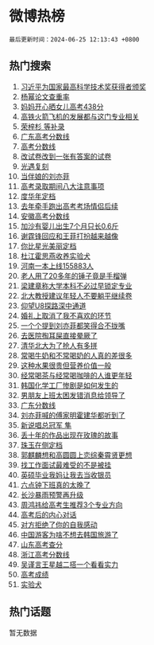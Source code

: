 # 微博热榜

`最后更新时间：2024-06-25 12:13:43 +0800`

## 热门搜索

1. [习近平为国家最高科学技术奖获得者颁奖](https://m.weibo.cn/search?containerid=100103type%3D1%26t%3D10%26q%3D%23%E4%B9%A0%E8%BF%91%E5%B9%B3%E4%B8%BA%E5%9B%BD%E5%AE%B6%E6%9C%80%E9%AB%98%E7%A7%91%E5%AD%A6%E6%8A%80%E6%9C%AF%E5%A5%96%E8%8E%B7%E5%BE%97%E8%80%85%E9%A2%81%E5%A5%96%23&stream_entry_id=51&isnewpage=1&extparam=seat%3D1%26stream_entry_id%3D51%26c_type%3D51%26q%3D%2523%25E4%25B9%25A0%25E8%25BF%2591%25E5%25B9%25B3%25E4%25B8%25BA%25E5%259B%25BD%25E5%25AE%25B6%25E6%259C%2580%25E9%25AB%2598%25E7%25A7%2591%25E5%25AD%25A6%25E6%258A%2580%25E6%259C%25AF%25E5%25A5%2596%25E8%258E%25B7%25E5%25BE%2597%25E8%2580%2585%25E9%25A2%2581%25E5%25A5%2596%2523%26cate%3D10103%26pos%3D0%26dgr%3D0%26filter_type%3Drealtimehot%26display_time%3D1719288822%26pre_seqid%3D171928882213701830802)
1. [杨幂论文查重率](https://m.weibo.cn/search?containerid=100103type%3D1%26t%3D10%26q%3D%E6%9D%A8%E5%B9%82%E8%AE%BA%E6%96%87%E6%9F%A5%E9%87%8D%E7%8E%87&stream_entry_id=31&isnewpage=1&extparam=seat%3D1%26dgr%3D0%26c_type%3D31%26cate%3D5001%26stream_entry_id%3D31%26pos%3D0%26lcate%3D5001%26flag%3D2%26realpos%3D1%26band_rank%3D1%26filter_type%3Drealtimehot%26q%3D%25E6%259D%25A8%25E5%25B9%2582%25E8%25AE%25BA%25E6%2596%2587%25E6%259F%25A5%25E9%2587%258D%25E7%258E%2587%26display_time%3D1719288822%26pre_seqid%3D171928882213701830802)
1. [妈妈开心晒女儿高考438分](https://m.weibo.cn/search?containerid=100103type%3D1%26t%3D10%26q%3D%23%E5%A6%88%E5%A6%88%E5%BC%80%E5%BF%83%E6%99%92%E5%A5%B3%E5%84%BF%E9%AB%98%E8%80%83438%E5%88%86%23&stream_entry_id=31&isnewpage=1&extparam=seat%3D1%26dgr%3D0%26c_type%3D31%26cate%3D5001%26stream_entry_id%3D31%26pos%3D1%26lcate%3D5001%26flag%3D32768%26realpos%3D2%26band_rank%3D2%26filter_type%3Drealtimehot%26q%3D%2523%25E5%25A6%2588%25E5%25A6%2588%25E5%25BC%2580%25E5%25BF%2583%25E6%2599%2592%25E5%25A5%25B3%25E5%2584%25BF%25E9%25AB%2598%25E8%2580%2583438%25E5%2588%2586%2523%26display_time%3D1719288822%26pre_seqid%3D171928882213701830802)
1. [高铁火箭飞机的发展都与这门专业相关](https://m.weibo.cn/search?containerid=100103type%3D1%26t%3D10%26q%3D%23%E9%AB%98%E9%93%81%E7%81%AB%E7%AE%AD%E9%A3%9E%E6%9C%BA%E7%9A%84%E5%8F%91%E5%B1%95%E9%83%BD%E4%B8%8E%E8%BF%99%E9%97%A8%E4%B8%93%E4%B8%9A%E7%9B%B8%E5%85%B3%23&stream_entry_id=31&isnewpage=1&extparam=seat%3D1%26dgr%3D0%26c_type%3D31%26cate%3D5001%26stream_entry_id%3D31%26pos%3D2%26lcate%3D5001%26flag%3D0%26realpos%3D3%26band_rank%3D3%26filter_type%3Drealtimehot%26q%3D%2523%25E9%25AB%2598%25E9%2593%2581%25E7%2581%25AB%25E7%25AE%25AD%25E9%25A3%259E%25E6%259C%25BA%25E7%259A%2584%25E5%258F%2591%25E5%25B1%2595%25E9%2583%25BD%25E4%25B8%258E%25E8%25BF%2599%25E9%2597%25A8%25E4%25B8%2593%25E4%25B8%259A%25E7%259B%25B8%25E5%2585%25B3%2523%26display_time%3D1719288822%26pre_seqid%3D171928882213701830802)
1. [荣梓杉 等补录](https://m.weibo.cn/search?containerid=100103type%3D1%26t%3D10%26q%3D%E8%8D%A3%E6%A2%93%E6%9D%89+%E7%AD%89%E8%A1%A5%E5%BD%95&stream_entry_id=31&isnewpage=1&extparam=seat%3D1%26dgr%3D0%26c_type%3D31%26cate%3D5001%26stream_entry_id%3D31%26pos%3D3%26lcate%3D5001%26flag%3D1%26realpos%3D4%26band_rank%3D4%26filter_type%3Drealtimehot%26q%3D%25E8%258D%25A3%25E6%25A2%2593%25E6%259D%2589%2520%25E7%25AD%2589%25E8%25A1%25A5%25E5%25BD%2595%26display_time%3D1719288822%26pre_seqid%3D171928882213701830802)
1. [广东高考分数线](https://m.weibo.cn/search?containerid=100103type%3D1%26t%3D10%26q%3D%E5%B9%BF%E4%B8%9C%E9%AB%98%E8%80%83%E5%88%86%E6%95%B0%E7%BA%BF&stream_entry_id=31&isnewpage=1&extparam=seat%3D1%26dgr%3D0%26c_type%3D31%26cate%3D5001%26stream_entry_id%3D31%26pos%3D4%26lcate%3D5001%26flag%3D1%26realpos%3D5%26band_rank%3D5%26filter_type%3Drealtimehot%26q%3D%25E5%25B9%25BF%25E4%25B8%259C%25E9%25AB%2598%25E8%2580%2583%25E5%2588%2586%25E6%2595%25B0%25E7%25BA%25BF%26display_time%3D1719288822%26pre_seqid%3D171928882213701830802)
1. [高考分数线](https://m.weibo.cn/search?containerid=100103type%3D1%26t%3D10%26q%3D%E9%AB%98%E8%80%83%E5%88%86%E6%95%B0%E7%BA%BF&stream_entry_id=31&isnewpage=1&extparam=seat%3D1%26dgr%3D0%26c_type%3D31%26cate%3D5001%26stream_entry_id%3D31%26pos%3D5%26lcate%3D5001%26flag%3D1%26realpos%3D6%26band_rank%3D6%26filter_type%3Drealtimehot%26q%3D%25E9%25AB%2598%25E8%2580%2583%25E5%2588%2586%25E6%2595%25B0%25E7%25BA%25BF%26display_time%3D1719288822%26pre_seqid%3D171928882213701830802)
1. [改试卷改到一张有答案的试卷](https://m.weibo.cn/search?containerid=100103type%3D1%26t%3D10%26q%3D%23%E6%94%B9%E8%AF%95%E5%8D%B7%E6%94%B9%E5%88%B0%E4%B8%80%E5%BC%A0%E6%9C%89%E7%AD%94%E6%A1%88%E7%9A%84%E8%AF%95%E5%8D%B7%23&stream_entry_id=31&isnewpage=1&extparam=seat%3D1%26dgr%3D0%26c_type%3D31%26cate%3D5001%26stream_entry_id%3D31%26pos%3D6%26lcate%3D5001%26flag%3D0%26realpos%3D7%26band_rank%3D7%26filter_type%3Drealtimehot%26q%3D%2523%25E6%2594%25B9%25E8%25AF%2595%25E5%258D%25B7%25E6%2594%25B9%25E5%2588%25B0%25E4%25B8%2580%25E5%25BC%25A0%25E6%259C%2589%25E7%25AD%2594%25E6%25A1%2588%25E7%259A%2584%25E8%25AF%2595%25E5%258D%25B7%2523%26display_time%3D1719288822%26pre_seqid%3D171928882213701830802)
1. [光遇复刻](https://m.weibo.cn/search?containerid=100103type%3D1%26t%3D10%26q%3D%E5%85%89%E9%81%87%E5%A4%8D%E5%88%BB&stream_entry_id=31&isnewpage=1&extparam=seat%3D1%26dgr%3D0%26c_type%3D31%26cate%3D5001%26stream_entry_id%3D31%26pos%3D7%26lcate%3D5001%26flag%3D1%26realpos%3D8%26band_rank%3D8%26filter_type%3Drealtimehot%26q%3D%25E5%2585%2589%25E9%2581%2587%25E5%25A4%258D%25E5%2588%25BB%26display_time%3D1719288822%26pre_seqid%3D171928882213701830802)
1. [当伴娘的刘亦菲](https://m.weibo.cn/search?containerid=100103type%3D1%26t%3D10%26q%3D%23%E5%BD%93%E4%BC%B4%E5%A8%98%E7%9A%84%E5%88%98%E4%BA%A6%E8%8F%B2%23&stream_entry_id=31&isnewpage=1&extparam=seat%3D1%26dgr%3D0%26c_type%3D31%26cate%3D5001%26stream_entry_id%3D31%26pos%3D8%26lcate%3D5001%26flag%3D0%26realpos%3D9%26band_rank%3D9%26filter_type%3Drealtimehot%26q%3D%2523%25E5%25BD%2593%25E4%25BC%25B4%25E5%25A8%2598%25E7%259A%2584%25E5%2588%2598%25E4%25BA%25A6%25E8%258F%25B2%2523%26display_time%3D1719288822%26pre_seqid%3D171928882213701830802)
1. [高考录取期间八大注意事项](https://m.weibo.cn/search?containerid=100103type%3D1%26t%3D10%26q%3D%23%E9%AB%98%E8%80%83%E5%BD%95%E5%8F%96%E6%9C%9F%E9%97%B4%E5%85%AB%E5%A4%A7%E6%B3%A8%E6%84%8F%E4%BA%8B%E9%A1%B9%23&stream_entry_id=31&isnewpage=1&extparam=seat%3D1%26dgr%3D0%26c_type%3D31%26cate%3D5001%26stream_entry_id%3D31%26pos%3D9%26lcate%3D5001%26flag%3D1%26realpos%3D10%26band_rank%3D10%26filter_type%3Drealtimehot%26q%3D%2523%25E9%25AB%2598%25E8%2580%2583%25E5%25BD%2595%25E5%258F%2596%25E6%259C%259F%25E9%2597%25B4%25E5%2585%25AB%25E5%25A4%25A7%25E6%25B3%25A8%25E6%2584%258F%25E4%25BA%258B%25E9%25A1%25B9%2523%26display_time%3D1719288822%26pre_seqid%3D171928882213701830802)
1. [度华年定档](https://m.weibo.cn/search?containerid=100103type%3D1%26t%3D10%26q%3D%23%E5%BA%A6%E5%8D%8E%E5%B9%B4%E5%AE%9A%E6%A1%A3%23&stream_entry_id=31&isnewpage=1&extparam=seat%3D1%26dgr%3D0%26c_type%3D31%26cate%3D5001%26stream_entry_id%3D31%26pos%3D10%26lcate%3D5001%26flag%3D1%26realpos%3D11%26band_rank%3D11%26filter_type%3Drealtimehot%26q%3D%2523%25E5%25BA%25A6%25E5%258D%258E%25E5%25B9%25B4%25E5%25AE%259A%25E6%25A1%25A3%2523%26display_time%3D1719288822%26pre_seqid%3D171928882213701830802)
1. [去年牵手跑出高考考场情侣后续](https://m.weibo.cn/search?containerid=100103type%3D1%26t%3D10%26q%3D%23%E5%8E%BB%E5%B9%B4%E7%89%B5%E6%89%8B%E8%B7%91%E5%87%BA%E9%AB%98%E8%80%83%E8%80%83%E5%9C%BA%E6%83%85%E4%BE%A3%E5%90%8E%E7%BB%AD%23&stream_entry_id=31&isnewpage=1&extparam=seat%3D1%26dgr%3D0%26c_type%3D31%26cate%3D5001%26stream_entry_id%3D31%26pos%3D11%26lcate%3D5001%26flag%3D0%26realpos%3D12%26band_rank%3D12%26filter_type%3Drealtimehot%26q%3D%2523%25E5%258E%25BB%25E5%25B9%25B4%25E7%2589%25B5%25E6%2589%258B%25E8%25B7%2591%25E5%2587%25BA%25E9%25AB%2598%25E8%2580%2583%25E8%2580%2583%25E5%259C%25BA%25E6%2583%2585%25E4%25BE%25A3%25E5%2590%258E%25E7%25BB%25AD%2523%26display_time%3D1719288822%26pre_seqid%3D171928882213701830802)
1. [安徽高考分数线](https://m.weibo.cn/search?containerid=100103type%3D1%26t%3D10%26q%3D%E5%AE%89%E5%BE%BD%E9%AB%98%E8%80%83%E5%88%86%E6%95%B0%E7%BA%BF&stream_entry_id=31&isnewpage=1&extparam=seat%3D1%26dgr%3D0%26c_type%3D31%26cate%3D5001%26stream_entry_id%3D31%26pos%3D12%26lcate%3D5001%26flag%3D0%26realpos%3D13%26band_rank%3D13%26filter_type%3Drealtimehot%26q%3D%25E5%25AE%2589%25E5%25BE%25BD%25E9%25AB%2598%25E8%2580%2583%25E5%2588%2586%25E6%2595%25B0%25E7%25BA%25BF%26display_time%3D1719288822%26pre_seqid%3D171928882213701830802)
1. [加沙有婴儿出生7个月只长0.6斤](https://m.weibo.cn/search?containerid=100103type%3D1%26t%3D10%26q%3D%23%E5%8A%A0%E6%B2%99%E6%9C%89%E5%A9%B4%E5%84%BF%E5%87%BA%E7%94%9F7%E4%B8%AA%E6%9C%88%E5%8F%AA%E9%95%BF0.6%E6%96%A4%23&stream_entry_id=31&isnewpage=1&extparam=seat%3D1%26dgr%3D0%26c_type%3D31%26cate%3D5001%26stream_entry_id%3D31%26pos%3D13%26lcate%3D5001%26flag%3D0%26realpos%3D14%26band_rank%3D14%26filter_type%3Drealtimehot%26q%3D%2523%25E5%258A%25A0%25E6%25B2%2599%25E6%259C%2589%25E5%25A9%25B4%25E5%2584%25BF%25E5%2587%25BA%25E7%2594%259F7%25E4%25B8%25AA%25E6%259C%2588%25E5%258F%25AA%25E9%2595%25BF0.6%25E6%2596%25A4%2523%26display_time%3D1719288822%26pre_seqid%3D171928882213701830802)
1. [谢霆锋回应和王菲打扮越来越像](https://m.weibo.cn/search?containerid=100103type%3D1%26t%3D10%26q%3D%23%E8%B0%A2%E9%9C%86%E9%94%8B%E5%9B%9E%E5%BA%94%E5%92%8C%E7%8E%8B%E8%8F%B2%E6%89%93%E6%89%AE%E8%B6%8A%E6%9D%A5%E8%B6%8A%E5%83%8F%23&stream_entry_id=31&isnewpage=1&extparam=seat%3D1%26dgr%3D0%26c_type%3D31%26cate%3D5001%26stream_entry_id%3D31%26pos%3D14%26lcate%3D5001%26flag%3D2%26realpos%3D15%26band_rank%3D15%26filter_type%3Drealtimehot%26q%3D%2523%25E8%25B0%25A2%25E9%259C%2586%25E9%2594%258B%25E5%259B%259E%25E5%25BA%2594%25E5%2592%258C%25E7%258E%258B%25E8%258F%25B2%25E6%2589%2593%25E6%2589%25AE%25E8%25B6%258A%25E6%259D%25A5%25E8%25B6%258A%25E5%2583%258F%2523%26display_time%3D1719288822%26pre_seqid%3D171928882213701830802)
1. [你比星光美丽定档](https://m.weibo.cn/search?containerid=100103type%3D1%26t%3D10%26q%3D%23%E4%BD%A0%E6%AF%94%E6%98%9F%E5%85%89%E7%BE%8E%E4%B8%BD%E5%AE%9A%E6%A1%A3%23&stream_entry_id=31&isnewpage=1&extparam=seat%3D1%26dgr%3D0%26c_type%3D31%26cate%3D5001%26stream_entry_id%3D31%26pos%3D15%26lcate%3D5001%26flag%3D0%26realpos%3D16%26band_rank%3D16%26filter_type%3Drealtimehot%26q%3D%2523%25E4%25BD%25A0%25E6%25AF%2594%25E6%2598%259F%25E5%2585%2589%25E7%25BE%258E%25E4%25B8%25BD%25E5%25AE%259A%25E6%25A1%25A3%2523%26display_time%3D1719288822%26pre_seqid%3D171928882213701830802)
1. [杜江霍思燕收养实验犬](https://m.weibo.cn/search?containerid=100103type%3D1%26t%3D10%26q%3D%23%E6%9D%9C%E6%B1%9F%E9%9C%8D%E6%80%9D%E7%87%95%E6%94%B6%E5%85%BB%E5%AE%9E%E9%AA%8C%E7%8A%AC%23&stream_entry_id=31&isnewpage=1&extparam=seat%3D1%26dgr%3D0%26c_type%3D31%26cate%3D5001%26stream_entry_id%3D31%26pos%3D16%26lcate%3D5001%26flag%3D2%26realpos%3D17%26band_rank%3D17%26filter_type%3Drealtimehot%26q%3D%2523%25E6%259D%259C%25E6%25B1%259F%25E9%259C%258D%25E6%2580%259D%25E7%2587%2595%25E6%2594%25B6%25E5%2585%25BB%25E5%25AE%259E%25E9%25AA%258C%25E7%258A%25AC%2523%26display_time%3D1719288822%26pre_seqid%3D171928882213701830802)
1. [河南一本上线155883人](https://m.weibo.cn/search?containerid=100103type%3D1%26t%3D10%26q%3D%23%E6%B2%B3%E5%8D%97%E4%B8%80%E6%9C%AC%E4%B8%8A%E7%BA%BF155883%E4%BA%BA%23&stream_entry_id=31&isnewpage=1&extparam=seat%3D1%26dgr%3D0%26c_type%3D31%26cate%3D5001%26stream_entry_id%3D31%26pos%3D17%26lcate%3D5001%26flag%3D0%26realpos%3D18%26band_rank%3D18%26filter_type%3Drealtimehot%26q%3D%2523%25E6%25B2%25B3%25E5%258D%2597%25E4%25B8%2580%25E6%259C%25AC%25E4%25B8%258A%25E7%25BA%25BF155883%25E4%25BA%25BA%2523%26display_time%3D1719288822%26pre_seqid%3D171928882213701830802)
1. [老人用了20多年的锤子竟是手榴弹](https://m.weibo.cn/search?containerid=100103type%3D1%26t%3D10%26q%3D%23%E8%80%81%E4%BA%BA%E7%94%A8%E4%BA%8620%E5%A4%9A%E5%B9%B4%E7%9A%84%E9%94%A4%E5%AD%90%E7%AB%9F%E6%98%AF%E6%89%8B%E6%A6%B4%E5%BC%B9%23&stream_entry_id=31&isnewpage=1&extparam=seat%3D1%26dgr%3D0%26c_type%3D31%26cate%3D5001%26stream_entry_id%3D31%26pos%3D18%26lcate%3D5001%26flag%3D0%26realpos%3D19%26band_rank%3D19%26filter_type%3Drealtimehot%26q%3D%2523%25E8%2580%2581%25E4%25BA%25BA%25E7%2594%25A8%25E4%25BA%258620%25E5%25A4%259A%25E5%25B9%25B4%25E7%259A%2584%25E9%2594%25A4%25E5%25AD%2590%25E7%25AB%259F%25E6%2598%25AF%25E6%2589%258B%25E6%25A6%25B4%25E5%25BC%25B9%2523%26display_time%3D1719288822%26pre_seqid%3D171928882213701830802)
1. [梁建章称大学本科不必过早锁定专业](https://m.weibo.cn/search?containerid=100103type%3D1%26t%3D10%26q%3D%23%E6%A2%81%E5%BB%BA%E7%AB%A0%E7%A7%B0%E5%A4%A7%E5%AD%A6%E6%9C%AC%E7%A7%91%E4%B8%8D%E5%BF%85%E8%BF%87%E6%97%A9%E9%94%81%E5%AE%9A%E4%B8%93%E4%B8%9A%23&stream_entry_id=31&isnewpage=1&extparam=seat%3D1%26dgr%3D0%26c_type%3D31%26cate%3D5001%26stream_entry_id%3D31%26pos%3D19%26lcate%3D5001%26flag%3D1%26realpos%3D20%26band_rank%3D20%26filter_type%3Drealtimehot%26q%3D%2523%25E6%25A2%2581%25E5%25BB%25BA%25E7%25AB%25A0%25E7%25A7%25B0%25E5%25A4%25A7%25E5%25AD%25A6%25E6%259C%25AC%25E7%25A7%2591%25E4%25B8%258D%25E5%25BF%2585%25E8%25BF%2587%25E6%2597%25A9%25E9%2594%2581%25E5%25AE%259A%25E4%25B8%2593%25E4%25B8%259A%2523%26display_time%3D1719288822%26pre_seqid%3D171928882213701830802)
1. [北大教授建议年轻人不要躺平继续卷](https://m.weibo.cn/search?containerid=100103type%3D1%26t%3D10%26q%3D%23%E5%8C%97%E5%A4%A7%E6%95%99%E6%8E%88%E5%BB%BA%E8%AE%AE%E5%B9%B4%E8%BD%BB%E4%BA%BA%E4%B8%8D%E8%A6%81%E8%BA%BA%E5%B9%B3%E7%BB%A7%E7%BB%AD%E5%8D%B7%23&stream_entry_id=31&isnewpage=1&extparam=seat%3D1%26dgr%3D0%26c_type%3D31%26cate%3D5001%26stream_entry_id%3D31%26pos%3D20%26lcate%3D5001%26flag%3D2%26realpos%3D21%26band_rank%3D21%26filter_type%3Drealtimehot%26q%3D%2523%25E5%258C%2597%25E5%25A4%25A7%25E6%2595%2599%25E6%258E%2588%25E5%25BB%25BA%25E8%25AE%25AE%25E5%25B9%25B4%25E8%25BD%25BB%25E4%25BA%25BA%25E4%25B8%258D%25E8%25A6%2581%25E8%25BA%25BA%25E5%25B9%25B3%25E7%25BB%25A7%25E7%25BB%25AD%25E5%258D%25B7%2523%26display_time%3D1719288822%26pre_seqid%3D171928882213701830802)
1. [仰望U8探路深中通道](https://m.weibo.cn/search?containerid=100103type%3D1%26t%3D10%26q%3D%23%E4%BB%B0%E6%9C%9BU8%E6%8E%A2%E8%B7%AF%E6%B7%B1%E4%B8%AD%E9%80%9A%E9%81%93%23&stream_entry_id=31&isnewpage=1&extparam=seat%3D1%26dgr%3D0%26c_type%3D31%26adid%3D243157%26cate%3D5001%26stream_entry_id%3D31%26pos%3D21%26lcate%3D5001%26flag%3D0%26realpos%3D22%26band_rank%3D22%26filter_type%3Drealtimehot%26q%3D%2523%25E4%25BB%25B0%25E6%259C%259BU8%25E6%258E%25A2%25E8%25B7%25AF%25E6%25B7%25B1%25E4%25B8%25AD%25E9%2580%259A%25E9%2581%2593%2523%26display_time%3D1719288822%26pre_seqid%3D171928882213701830802)
1. [婚礼上取消了我不喜欢的环节](https://m.weibo.cn/search?containerid=100103type%3D1%26t%3D10%26q%3D%23%E5%A9%9A%E7%A4%BC%E4%B8%8A%E5%8F%96%E6%B6%88%E4%BA%86%E6%88%91%E4%B8%8D%E5%96%9C%E6%AC%A2%E7%9A%84%E7%8E%AF%E8%8A%82%23&stream_entry_id=31&isnewpage=1&extparam=seat%3D1%26dgr%3D0%26c_type%3D31%26cate%3D5001%26stream_entry_id%3D31%26pos%3D22%26lcate%3D5001%26flag%3D1%26realpos%3D23%26band_rank%3D23%26filter_type%3Drealtimehot%26q%3D%2523%25E5%25A9%259A%25E7%25A4%25BC%25E4%25B8%258A%25E5%258F%2596%25E6%25B6%2588%25E4%25BA%2586%25E6%2588%2591%25E4%25B8%258D%25E5%2596%259C%25E6%25AC%25A2%25E7%259A%2584%25E7%258E%25AF%25E8%258A%2582%2523%26display_time%3D1719288822%26pre_seqid%3D171928882213701830802)
1. [一个个提到刘亦菲都笑得合不拢嘴](https://m.weibo.cn/search?containerid=100103type%3D1%26t%3D10%26q%3D%E4%B8%80%E4%B8%AA%E4%B8%AA%E6%8F%90%E5%88%B0%E5%88%98%E4%BA%A6%E8%8F%B2%E9%83%BD%E7%AC%91%E5%BE%97%E5%90%88%E4%B8%8D%E6%8B%A2%E5%98%B4&stream_entry_id=31&isnewpage=1&extparam=seat%3D1%26dgr%3D0%26c_type%3D31%26cate%3D5001%26stream_entry_id%3D31%26pos%3D23%26lcate%3D5001%26flag%3D0%26realpos%3D24%26band_rank%3D24%26filter_type%3Drealtimehot%26q%3D%25E4%25B8%2580%25E4%25B8%25AA%25E4%25B8%25AA%25E6%258F%2590%25E5%2588%25B0%25E5%2588%2598%25E4%25BA%25A6%25E8%258F%25B2%25E9%2583%25BD%25E7%25AC%2591%25E5%25BE%2597%25E5%2590%2588%25E4%25B8%258D%25E6%258B%25A2%25E5%2598%25B4%26display_time%3D1719288822%26pre_seqid%3D171928882213701830802)
1. [去医院掏耳屎直接晕厥了](https://m.weibo.cn/search?containerid=100103type%3D1%26t%3D10%26q%3D%23%E5%8E%BB%E5%8C%BB%E9%99%A2%E6%8E%8F%E8%80%B3%E5%B1%8E%E7%9B%B4%E6%8E%A5%E6%99%95%E5%8E%A5%E4%BA%86%23&stream_entry_id=31&isnewpage=1&extparam=seat%3D1%26dgr%3D0%26c_type%3D31%26cate%3D5001%26stream_entry_id%3D31%26pos%3D24%26lcate%3D5001%26flag%3D1%26realpos%3D25%26band_rank%3D25%26filter_type%3Drealtimehot%26q%3D%2523%25E5%258E%25BB%25E5%258C%25BB%25E9%2599%25A2%25E6%258E%258F%25E8%2580%25B3%25E5%25B1%258E%25E7%259B%25B4%25E6%258E%25A5%25E6%2599%2595%25E5%258E%25A5%25E4%25BA%2586%2523%26display_time%3D1719288822%26pre_seqid%3D171928882213701830802)
1. [清华北大为了抢人有多拼](https://m.weibo.cn/search?containerid=100103type%3D1%26t%3D10%26q%3D%E6%B8%85%E5%8D%8E%E5%8C%97%E5%A4%A7%E4%B8%BA%E4%BA%86%E6%8A%A2%E4%BA%BA%E6%9C%89%E5%A4%9A%E6%8B%BC&stream_entry_id=31&isnewpage=1&extparam=seat%3D1%26dgr%3D0%26c_type%3D31%26cate%3D5001%26stream_entry_id%3D31%26pos%3D25%26lcate%3D5001%26flag%3D0%26realpos%3D26%26band_rank%3D26%26filter_type%3Drealtimehot%26q%3D%25E6%25B8%2585%25E5%258D%258E%25E5%258C%2597%25E5%25A4%25A7%25E4%25B8%25BA%25E4%25BA%2586%25E6%258A%25A2%25E4%25BA%25BA%25E6%259C%2589%25E5%25A4%259A%25E6%258B%25BC%26display_time%3D1719288822%26pre_seqid%3D171928882213701830802)
1. [常喝牛奶和不常喝奶的人真的差很多](https://m.weibo.cn/search?containerid=100103type%3D1%26t%3D10%26q%3D%23%E5%B8%B8%E5%96%9D%E7%89%9B%E5%A5%B6%E5%92%8C%E4%B8%8D%E5%B8%B8%E5%96%9D%E5%A5%B6%E7%9A%84%E4%BA%BA%E7%9C%9F%E7%9A%84%E5%B7%AE%E5%BE%88%E5%A4%9A%23&stream_entry_id=31&isnewpage=1&extparam=seat%3D1%26dgr%3D0%26c_type%3D31%26cate%3D5001%26stream_entry_id%3D31%26pos%3D26%26lcate%3D5001%26flag%3D0%26realpos%3D27%26band_rank%3D27%26filter_type%3Drealtimehot%26q%3D%2523%25E5%25B8%25B8%25E5%2596%259D%25E7%2589%259B%25E5%25A5%25B6%25E5%2592%258C%25E4%25B8%258D%25E5%25B8%25B8%25E5%2596%259D%25E5%25A5%25B6%25E7%259A%2584%25E4%25BA%25BA%25E7%259C%259F%25E7%259A%2584%25E5%25B7%25AE%25E5%25BE%2588%25E5%25A4%259A%2523%26display_time%3D1719288822%26pre_seqid%3D171928882213701830802)
1. [这种水果很贵但营养价值一般](https://m.weibo.cn/search?containerid=100103type%3D1%26t%3D10%26q%3D%23%E8%BF%99%E7%A7%8D%E6%B0%B4%E6%9E%9C%E5%BE%88%E8%B4%B5%E4%BD%86%E8%90%A5%E5%85%BB%E4%BB%B7%E5%80%BC%E4%B8%80%E8%88%AC%23&stream_entry_id=31&isnewpage=1&extparam=seat%3D1%26dgr%3D0%26c_type%3D31%26cate%3D5001%26stream_entry_id%3D31%26pos%3D27%26lcate%3D5001%26flag%3D1%26realpos%3D28%26band_rank%3D28%26filter_type%3Drealtimehot%26q%3D%2523%25E8%25BF%2599%25E7%25A7%258D%25E6%25B0%25B4%25E6%259E%259C%25E5%25BE%2588%25E8%25B4%25B5%25E4%25BD%2586%25E8%2590%25A5%25E5%2585%25BB%25E4%25BB%25B7%25E5%2580%25BC%25E4%25B8%2580%25E8%2588%25AC%2523%26display_time%3D1719288822%26pre_seqid%3D171928882213701830802)
1. [经常喝茶与经常喝咖啡的人谁更年轻](https://m.weibo.cn/search?containerid=100103type%3D1%26t%3D10%26q%3D%23%E7%BB%8F%E5%B8%B8%E5%96%9D%E8%8C%B6%E4%B8%8E%E7%BB%8F%E5%B8%B8%E5%96%9D%E5%92%96%E5%95%A1%E7%9A%84%E4%BA%BA%E8%B0%81%E6%9B%B4%E5%B9%B4%E8%BD%BB%23&stream_entry_id=31&isnewpage=1&extparam=seat%3D1%26dgr%3D0%26c_type%3D31%26cate%3D5001%26stream_entry_id%3D31%26pos%3D28%26lcate%3D5001%26flag%3D1%26realpos%3D29%26band_rank%3D29%26filter_type%3Drealtimehot%26q%3D%2523%25E7%25BB%258F%25E5%25B8%25B8%25E5%2596%259D%25E8%258C%25B6%25E4%25B8%258E%25E7%25BB%258F%25E5%25B8%25B8%25E5%2596%259D%25E5%2592%2596%25E5%2595%25A1%25E7%259A%2584%25E4%25BA%25BA%25E8%25B0%2581%25E6%259B%25B4%25E5%25B9%25B4%25E8%25BD%25BB%2523%26display_time%3D1719288822%26pre_seqid%3D171928882213701830802)
1. [韩国化学工厂惨剧是如何发生的](https://m.weibo.cn/search?containerid=100103type%3D1%26t%3D10%26q%3D%23%E9%9F%A9%E5%9B%BD%E5%8C%96%E5%AD%A6%E5%B7%A5%E5%8E%82%E6%83%A8%E5%89%A7%E6%98%AF%E5%A6%82%E4%BD%95%E5%8F%91%E7%94%9F%E7%9A%84%23&stream_entry_id=31&isnewpage=1&extparam=seat%3D1%26dgr%3D0%26c_type%3D31%26cate%3D5001%26stream_entry_id%3D31%26pos%3D29%26lcate%3D5001%26flag%3D1%26realpos%3D30%26band_rank%3D30%26filter_type%3Drealtimehot%26q%3D%2523%25E9%259F%25A9%25E5%259B%25BD%25E5%258C%2596%25E5%25AD%25A6%25E5%25B7%25A5%25E5%258E%2582%25E6%2583%25A8%25E5%2589%25A7%25E6%2598%25AF%25E5%25A6%2582%25E4%25BD%2595%25E5%258F%2591%25E7%2594%259F%25E7%259A%2584%2523%26display_time%3D1719288822%26pre_seqid%3D171928882213701830802)
1. [男朋友上班太困发错消息给领导了](https://m.weibo.cn/search?containerid=100103type%3D1%26t%3D10%26q%3D%23%E7%94%B7%E6%9C%8B%E5%8F%8B%E4%B8%8A%E7%8F%AD%E5%A4%AA%E5%9B%B0%E5%8F%91%E9%94%99%E6%B6%88%E6%81%AF%E7%BB%99%E9%A2%86%E5%AF%BC%E4%BA%86%23&stream_entry_id=31&isnewpage=1&extparam=seat%3D1%26dgr%3D0%26c_type%3D31%26cate%3D5001%26stream_entry_id%3D31%26pos%3D30%26lcate%3D5001%26flag%3D0%26realpos%3D31%26band_rank%3D31%26filter_type%3Drealtimehot%26q%3D%2523%25E7%2594%25B7%25E6%259C%258B%25E5%258F%258B%25E4%25B8%258A%25E7%258F%25AD%25E5%25A4%25AA%25E5%259B%25B0%25E5%258F%2591%25E9%2594%2599%25E6%25B6%2588%25E6%2581%25AF%25E7%25BB%2599%25E9%25A2%2586%25E5%25AF%25BC%25E4%25BA%2586%2523%26display_time%3D1719288822%26pre_seqid%3D171928882213701830802)
1. [广东分数线](https://m.weibo.cn/search?containerid=100103type%3D1%26t%3D10%26q%3D%E5%B9%BF%E4%B8%9C%E5%88%86%E6%95%B0%E7%BA%BF&stream_entry_id=31&isnewpage=1&extparam=seat%3D1%26dgr%3D0%26c_type%3D31%26cate%3D5001%26stream_entry_id%3D31%26pos%3D31%26lcate%3D5001%26flag%3D1%26realpos%3D32%26band_rank%3D32%26filter_type%3Drealtimehot%26q%3D%25E5%25B9%25BF%25E4%25B8%259C%25E5%2588%2586%25E6%2595%25B0%25E7%25BA%25BF%26display_time%3D1719288822%26pre_seqid%3D171928882213701830802)
1. [刘亦菲喊的傅家明霍建华都听到了](https://m.weibo.cn/search?containerid=100103type%3D1%26t%3D10%26q%3D%23%E5%88%98%E4%BA%A6%E8%8F%B2%E5%96%8A%E7%9A%84%E5%82%85%E5%AE%B6%E6%98%8E%E9%9C%8D%E5%BB%BA%E5%8D%8E%E9%83%BD%E5%90%AC%E5%88%B0%E4%BA%86%23&stream_entry_id=31&isnewpage=1&extparam=seat%3D1%26dgr%3D0%26c_type%3D31%26cate%3D5001%26stream_entry_id%3D31%26pos%3D32%26lcate%3D5001%26flag%3D1%26realpos%3D33%26band_rank%3D33%26filter_type%3Drealtimehot%26q%3D%2523%25E5%2588%2598%25E4%25BA%25A6%25E8%258F%25B2%25E5%2596%258A%25E7%259A%2584%25E5%2582%2585%25E5%25AE%25B6%25E6%2598%258E%25E9%259C%258D%25E5%25BB%25BA%25E5%258D%258E%25E9%2583%25BD%25E5%2590%25AC%25E5%2588%25B0%25E4%25BA%2586%2523%26display_time%3D1719288822%26pre_seqid%3D171928882213701830802)
1. [新说唱总冠军 隼](https://m.weibo.cn/search?containerid=100103type%3D1%26t%3D10%26q%3D%E6%96%B0%E8%AF%B4%E5%94%B1%E6%80%BB%E5%86%A0%E5%86%9B+%E9%9A%BC&stream_entry_id=31&isnewpage=1&extparam=seat%3D1%26dgr%3D0%26c_type%3D31%26cate%3D5001%26stream_entry_id%3D31%26pos%3D33%26lcate%3D5001%26flag%3D0%26realpos%3D34%26band_rank%3D34%26filter_type%3Drealtimehot%26q%3D%25E6%2596%25B0%25E8%25AF%25B4%25E5%2594%25B1%25E6%2580%25BB%25E5%2586%25A0%25E5%2586%259B%2520%25E9%259A%25BC%26display_time%3D1719288822%26pre_seqid%3D171928882213701830802)
1. [丢十年的作品出现在玫瑰的故事](https://m.weibo.cn/search?containerid=100103type%3D1%26t%3D10%26q%3D%E4%B8%A2%E5%8D%81%E5%B9%B4%E7%9A%84%E4%BD%9C%E5%93%81%E5%87%BA%E7%8E%B0%E5%9C%A8%E7%8E%AB%E7%91%B0%E7%9A%84%E6%95%85%E4%BA%8B&stream_entry_id=31&isnewpage=1&extparam=seat%3D1%26dgr%3D0%26c_type%3D31%26cate%3D5001%26stream_entry_id%3D31%26pos%3D34%26lcate%3D5001%26flag%3D1%26realpos%3D35%26band_rank%3D35%26filter_type%3Drealtimehot%26q%3D%25E4%25B8%25A2%25E5%258D%2581%25E5%25B9%25B4%25E7%259A%2584%25E4%25BD%259C%25E5%2593%2581%25E5%2587%25BA%25E7%258E%25B0%25E5%259C%25A8%25E7%258E%25AB%25E7%2591%25B0%25E7%259A%2584%25E6%2595%2585%25E4%25BA%258B%26display_time%3D1719288822%26pre_seqid%3D171928882213701830802)
1. [珠玉在侧定档](https://m.weibo.cn/search?containerid=100103type%3D1%26t%3D10%26q%3D%23%E7%8F%A0%E7%8E%89%E5%9C%A8%E4%BE%A7%E5%AE%9A%E6%A1%A3%23&stream_entry_id=31&isnewpage=1&extparam=seat%3D1%26dgr%3D0%26c_type%3D31%26cate%3D5001%26stream_entry_id%3D31%26pos%3D35%26lcate%3D5001%26flag%3D1%26realpos%3D36%26band_rank%3D36%26filter_type%3Drealtimehot%26q%3D%2523%25E7%258F%25A0%25E7%258E%2589%25E5%259C%25A8%25E4%25BE%25A7%25E5%25AE%259A%25E6%25A1%25A3%2523%26display_time%3D1719288822%26pre_seqid%3D171928882213701830802)
1. [郭麒麟想和高圆圆上恋综秦霄贤更想](https://m.weibo.cn/search?containerid=100103type%3D1%26t%3D10%26q%3D%23%E9%83%AD%E9%BA%92%E9%BA%9F%E6%83%B3%E5%92%8C%E9%AB%98%E5%9C%86%E5%9C%86%E4%B8%8A%E6%81%8B%E7%BB%BC%E7%A7%A6%E9%9C%84%E8%B4%A4%E6%9B%B4%E6%83%B3%23&stream_entry_id=31&isnewpage=1&extparam=seat%3D1%26dgr%3D0%26c_type%3D31%26cate%3D5001%26stream_entry_id%3D31%26pos%3D36%26lcate%3D5001%26flag%3D1%26realpos%3D37%26band_rank%3D37%26filter_type%3Drealtimehot%26q%3D%2523%25E9%2583%25AD%25E9%25BA%2592%25E9%25BA%259F%25E6%2583%25B3%25E5%2592%258C%25E9%25AB%2598%25E5%259C%2586%25E5%259C%2586%25E4%25B8%258A%25E6%2581%258B%25E7%25BB%25BC%25E7%25A7%25A6%25E9%259C%2584%25E8%25B4%25A4%25E6%259B%25B4%25E6%2583%25B3%2523%26display_time%3D1719288822%26pre_seqid%3D171928882213701830802)
1. [找工作面试最难受的不是被挂](https://m.weibo.cn/search?containerid=100103type%3D1%26t%3D10%26q%3D%23%E6%89%BE%E5%B7%A5%E4%BD%9C%E9%9D%A2%E8%AF%95%E6%9C%80%E9%9A%BE%E5%8F%97%E7%9A%84%E4%B8%8D%E6%98%AF%E8%A2%AB%E6%8C%82%23&stream_entry_id=31&isnewpage=1&extparam=seat%3D1%26dgr%3D0%26c_type%3D31%26cate%3D5001%26stream_entry_id%3D31%26pos%3D37%26lcate%3D5001%26flag%3D1%26realpos%3D38%26band_rank%3D38%26filter_type%3Drealtimehot%26q%3D%2523%25E6%2589%25BE%25E5%25B7%25A5%25E4%25BD%259C%25E9%259D%25A2%25E8%25AF%2595%25E6%259C%2580%25E9%259A%25BE%25E5%258F%2597%25E7%259A%2584%25E4%25B8%258D%25E6%2598%25AF%25E8%25A2%25AB%25E6%258C%2582%2523%26display_time%3D1719288822%26pre_seqid%3D171928882213701830802)
1. [英硕毕业我妈让我去当收银员](https://m.weibo.cn/search?containerid=100103type%3D1%26t%3D10%26q%3D%23%E8%8B%B1%E7%A1%95%E6%AF%95%E4%B8%9A%E6%88%91%E5%A6%88%E8%AE%A9%E6%88%91%E5%8E%BB%E5%BD%93%E6%94%B6%E9%93%B6%E5%91%98%23&stream_entry_id=31&isnewpage=1&extparam=seat%3D1%26dgr%3D0%26c_type%3D31%26cate%3D5001%26stream_entry_id%3D31%26pos%3D38%26lcate%3D5001%26flag%3D1%26realpos%3D39%26band_rank%3D39%26filter_type%3Drealtimehot%26q%3D%2523%25E8%258B%25B1%25E7%25A1%2595%25E6%25AF%2595%25E4%25B8%259A%25E6%2588%2591%25E5%25A6%2588%25E8%25AE%25A9%25E6%2588%2591%25E5%258E%25BB%25E5%25BD%2593%25E6%2594%25B6%25E9%2593%25B6%25E5%2591%2598%2523%26display_time%3D1719288822%26pre_seqid%3D171928882213701830802)
1. [六点钟下班真的太晚了](https://m.weibo.cn/search?containerid=100103type%3D1%26t%3D10%26q%3D%23%E5%85%AD%E7%82%B9%E9%92%9F%E4%B8%8B%E7%8F%AD%E7%9C%9F%E7%9A%84%E5%A4%AA%E6%99%9A%E4%BA%86%23&stream_entry_id=31&isnewpage=1&extparam=seat%3D1%26dgr%3D0%26c_type%3D31%26cate%3D5001%26stream_entry_id%3D31%26pos%3D39%26lcate%3D5001%26flag%3D0%26realpos%3D40%26band_rank%3D40%26filter_type%3Drealtimehot%26q%3D%2523%25E5%2585%25AD%25E7%2582%25B9%25E9%2592%259F%25E4%25B8%258B%25E7%258F%25AD%25E7%259C%259F%25E7%259A%2584%25E5%25A4%25AA%25E6%2599%259A%25E4%25BA%2586%2523%26display_time%3D1719288822%26pre_seqid%3D171928882213701830802)
1. [长沙暴雨预警再升级](https://m.weibo.cn/search?containerid=100103type%3D1%26t%3D10%26q%3D%23%E9%95%BF%E6%B2%99%E6%9A%B4%E9%9B%A8%E9%A2%84%E8%AD%A6%E5%86%8D%E5%8D%87%E7%BA%A7%23&stream_entry_id=31&isnewpage=1&extparam=seat%3D1%26dgr%3D0%26c_type%3D31%26cate%3D5001%26stream_entry_id%3D31%26pos%3D40%26lcate%3D5001%26flag%3D1%26realpos%3D41%26band_rank%3D41%26filter_type%3Drealtimehot%26q%3D%2523%25E9%2595%25BF%25E6%25B2%2599%25E6%259A%25B4%25E9%259B%25A8%25E9%25A2%2584%25E8%25AD%25A6%25E5%2586%258D%25E5%258D%2587%25E7%25BA%25A7%2523%26display_time%3D1719288822%26pre_seqid%3D171928882213701830802)
1. [周鸿祎给高考生推荐3个专业方向](https://m.weibo.cn/search?containerid=100103type%3D1%26t%3D10%26q%3D%23%E5%91%A8%E9%B8%BF%E7%A5%8E%E7%BB%99%E9%AB%98%E8%80%83%E7%94%9F%E6%8E%A8%E8%8D%903%E4%B8%AA%E4%B8%93%E4%B8%9A%E6%96%B9%E5%90%91%23&stream_entry_id=31&isnewpage=1&extparam=seat%3D1%26dgr%3D0%26c_type%3D31%26cate%3D5001%26stream_entry_id%3D31%26pos%3D41%26lcate%3D5001%26flag%3D1%26realpos%3D42%26band_rank%3D42%26filter_type%3Drealtimehot%26q%3D%2523%25E5%2591%25A8%25E9%25B8%25BF%25E7%25A5%258E%25E7%25BB%2599%25E9%25AB%2598%25E8%2580%2583%25E7%2594%259F%25E6%258E%25A8%25E8%258D%25903%25E4%25B8%25AA%25E4%25B8%2593%25E4%25B8%259A%25E6%2596%25B9%25E5%2590%2591%2523%26display_time%3D1719288822%26pre_seqid%3D171928882213701830802)
1. [高考后的内心对话](https://m.weibo.cn/search?containerid=100103type%3D1%26t%3D10%26q%3D%23%E9%AB%98%E8%80%83%E5%90%8E%E7%9A%84%E5%86%85%E5%BF%83%E5%AF%B9%E8%AF%9D%23&stream_entry_id=31&isnewpage=1&extparam=seat%3D1%26dgr%3D0%26c_type%3D31%26adid%3D242984%26cate%3D5001%26stream_entry_id%3D31%26pos%3D42%26lcate%3D5001%26flag%3D0%26realpos%3D43%26band_rank%3D43%26filter_type%3Drealtimehot%26q%3D%2523%25E9%25AB%2598%25E8%2580%2583%25E5%2590%258E%25E7%259A%2584%25E5%2586%2585%25E5%25BF%2583%25E5%25AF%25B9%25E8%25AF%259D%2523%26display_time%3D1719288822%26pre_seqid%3D171928882213701830802)
1. [对方拒绝了你的自我感动](https://m.weibo.cn/search?containerid=100103type%3D1%26t%3D10%26q%3D%E5%AF%B9%E6%96%B9%E6%8B%92%E7%BB%9D%E4%BA%86%E4%BD%A0%E7%9A%84%E8%87%AA%E6%88%91%E6%84%9F%E5%8A%A8&stream_entry_id=31&isnewpage=1&extparam=seat%3D1%26dgr%3D0%26c_type%3D31%26cate%3D5001%26stream_entry_id%3D31%26pos%3D43%26lcate%3D5001%26flag%3D0%26realpos%3D44%26band_rank%3D44%26filter_type%3Drealtimehot%26q%3D%25E5%25AF%25B9%25E6%2596%25B9%25E6%258B%2592%25E7%25BB%259D%25E4%25BA%2586%25E4%25BD%25A0%25E7%259A%2584%25E8%2587%25AA%25E6%2588%2591%25E6%2584%259F%25E5%258A%25A8%26display_time%3D1719288822%26pre_seqid%3D171928882213701830802)
1. [中国游客为啥不想去韩国旅游了](https://m.weibo.cn/search?containerid=100103type%3D1%26t%3D10%26q%3D%23%E4%B8%AD%E5%9B%BD%E6%B8%B8%E5%AE%A2%E4%B8%BA%E5%95%A5%E4%B8%8D%E6%83%B3%E5%8E%BB%E9%9F%A9%E5%9B%BD%E6%97%85%E6%B8%B8%E4%BA%86%23&stream_entry_id=31&isnewpage=1&extparam=seat%3D1%26dgr%3D0%26c_type%3D31%26cate%3D5001%26stream_entry_id%3D31%26pos%3D44%26lcate%3D5001%26flag%3D1%26realpos%3D45%26band_rank%3D45%26filter_type%3Drealtimehot%26q%3D%2523%25E4%25B8%25AD%25E5%259B%25BD%25E6%25B8%25B8%25E5%25AE%25A2%25E4%25B8%25BA%25E5%2595%25A5%25E4%25B8%258D%25E6%2583%25B3%25E5%258E%25BB%25E9%259F%25A9%25E5%259B%25BD%25E6%2597%2585%25E6%25B8%25B8%25E4%25BA%2586%2523%26display_time%3D1719288822%26pre_seqid%3D171928882213701830802)
1. [山东高考查分](https://m.weibo.cn/search?containerid=100103type%3D1%26t%3D10%26q%3D%23%E5%B1%B1%E4%B8%9C%E9%AB%98%E8%80%83%E6%9F%A5%E5%88%86%23&stream_entry_id=31&isnewpage=1&extparam=seat%3D1%26dgr%3D0%26c_type%3D31%26cate%3D5001%26stream_entry_id%3D31%26pos%3D45%26lcate%3D5001%26flag%3D1%26realpos%3D46%26band_rank%3D46%26filter_type%3Drealtimehot%26q%3D%2523%25E5%25B1%25B1%25E4%25B8%259C%25E9%25AB%2598%25E8%2580%2583%25E6%259F%25A5%25E5%2588%2586%2523%26display_time%3D1719288822%26pre_seqid%3D171928882213701830802)
1. [浙江高考分数线](https://m.weibo.cn/search?containerid=100103type%3D1%26t%3D10%26q%3D%E6%B5%99%E6%B1%9F%E9%AB%98%E8%80%83%E5%88%86%E6%95%B0%E7%BA%BF&stream_entry_id=31&isnewpage=1&extparam=seat%3D1%26dgr%3D0%26c_type%3D31%26cate%3D5001%26stream_entry_id%3D31%26pos%3D46%26lcate%3D5001%26flag%3D1%26realpos%3D47%26band_rank%3D47%26filter_type%3Drealtimehot%26q%3D%25E6%25B5%2599%25E6%25B1%259F%25E9%25AB%2598%25E8%2580%2583%25E5%2588%2586%25E6%2595%25B0%25E7%25BA%25BF%26display_time%3D1719288822%26pre_seqid%3D171928882213701830802)
1. [吴谨言王星越二搭一个看看实力](https://m.weibo.cn/search?containerid=100103type%3D1%26t%3D10%26q%3D%23%E5%90%B4%E8%B0%A8%E8%A8%80%E7%8E%8B%E6%98%9F%E8%B6%8A%E4%BA%8C%E6%90%AD%E4%B8%80%E4%B8%AA%E7%9C%8B%E7%9C%8B%E5%AE%9E%E5%8A%9B%23&stream_entry_id=31&isnewpage=1&extparam=seat%3D1%26dgr%3D0%26c_type%3D31%26cate%3D5001%26stream_entry_id%3D31%26pos%3D47%26lcate%3D5001%26flag%3D1%26realpos%3D48%26band_rank%3D48%26filter_type%3Drealtimehot%26q%3D%2523%25E5%2590%25B4%25E8%25B0%25A8%25E8%25A8%2580%25E7%258E%258B%25E6%2598%259F%25E8%25B6%258A%25E4%25BA%258C%25E6%2590%25AD%25E4%25B8%2580%25E4%25B8%25AA%25E7%259C%258B%25E7%259C%258B%25E5%25AE%259E%25E5%258A%259B%2523%26display_time%3D1719288822%26pre_seqid%3D171928882213701830802)
1. [高考成绩](https://m.weibo.cn/search?containerid=100103type%3D1%26t%3D10%26q%3D%E9%AB%98%E8%80%83%E6%88%90%E7%BB%A9&stream_entry_id=31&isnewpage=1&extparam=seat%3D1%26dgr%3D0%26c_type%3D31%26cate%3D5001%26stream_entry_id%3D31%26pos%3D48%26lcate%3D5001%26flag%3D0%26realpos%3D49%26band_rank%3D49%26filter_type%3Drealtimehot%26q%3D%25E9%25AB%2598%25E8%2580%2583%25E6%2588%2590%25E7%25BB%25A9%26display_time%3D1719288822%26pre_seqid%3D171928882213701830802)
1. [实验犬](https://m.weibo.cn/search?containerid=100103type%3D1%26t%3D10%26q%3D%E5%AE%9E%E9%AA%8C%E7%8A%AC&stream_entry_id=31&isnewpage=1&extparam=seat%3D1%26dgr%3D0%26c_type%3D31%26cate%3D5001%26stream_entry_id%3D31%26pos%3D49%26lcate%3D5001%26flag%3D1%26realpos%3D50%26band_rank%3D50%26filter_type%3Drealtimehot%26q%3D%25E5%25AE%259E%25E9%25AA%258C%25E7%258A%25AC%26display_time%3D1719288822%26pre_seqid%3D171928882213701830802)

## 热门话题

暂无数据
